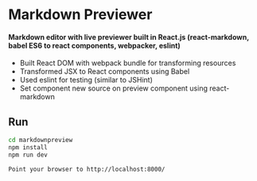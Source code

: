 # Markdown Previewer

#### Markdown editor with live previewer built in React.js (react-markdown, babel ES6 to react components, webpacker, eslint)

- Built React DOM with webpack bundle for transforming resources
- Transformed JSX to React components using Babel
- Used eslint for testing (similar to JSHint)
- Set component new source on preview component using react-markdown

## Run

```bash
cd markdownpreview
npm install
npm run dev

Point your browser to http://localhost:8000/
```

